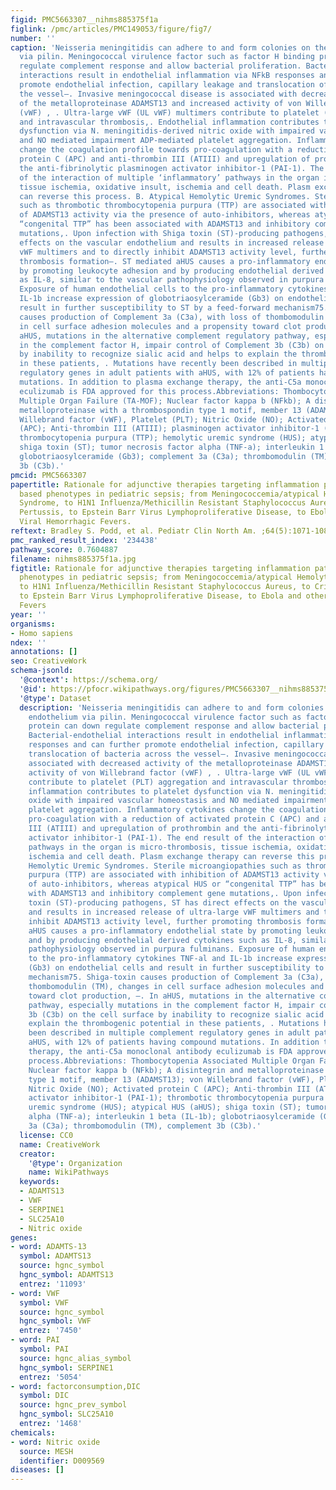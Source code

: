 ```yaml
---
figid: PMC5663307__nihms885375f1a
figlink: /pmc/articles/PMC149053/figure/fig7/
number: ''
caption: 'Neisseria meningitidis can adhere to and form colonies on the vascular endothelium
  via pilin. Meningococcal virulence factor such as factor H binding protein can down
  regulate complement response and allow bacterial proliferation. Bacterial-endothelial
  interactions result in endothelial inflammation via NFkB responses and can further
  promote endothelial infection, capillary leakage and translocation of bacteria across
  the vessel–. Invasive meningococcal disease is associated with decreased activity
  of the metalloproteinase ADAMST13 and increased activity of von Willebrand factor
  (vWF) , . Ultra-large vWF (UL vWF) multimers contribute to platelet (PLT) aggregation
  and intravascular thrombosis,. Endothelial inflammation contributes to platelet
  dysfunction via N. meningitidis-derived nitric oxide with impaired vascular homeostasis
  and NO mediated impairment ADP-mediated platelet aggregation. Inflammatory cytokines
  change the coagulation profile towards pro-coagulation with a reduction of activated
  protein C (APC) and anti-thrombin III (ATIII) and upregulation of prothrombin and
  the anti-fibrinolytic plasminogen activator inhibitor-1 (PAI-1). The end result
  of the interaction of multiple ‘inflammatory’ pathways in the organ is micro-thrombosis,
  tissue ischemia, oxidative insult, ischemia and cell death. Plasm exchange therapy
  can reverse this process. B. Atypical Hemolytic Uremic Syndromes. Sterile microangiopathies
  such as thrombotic thrombocytopenia purpura (TTP) are associated with inhibition
  of ADAMST13 activity via the presence of auto-inhibitors, whereas atypical HUS or
  “congenital TTP” has been associated with ADAMST13 and inhibitory complement gene
  mutations,. Upon infection with Shiga toxin (ST)-producing pathogens, ST has direct
  effects on the vascular endothelium and results in increased release of ultra-large
  vWF multimers and to directly inhibit ADAMST13 activity level, further promoting
  thrombosis formation–. ST mediated aHUS causes a pro-inflammatory endothelial state
  by promoting leukocyte adhesion and by producing endothelial derived cytokines such
  as IL-8, similar to the vascular pathophysiology observed in purpura fulminans.
  Exposure of human endothelial cells to the pro-inflammatory cytokines TNF-al and
  IL-1b increase expression of globotriaosylceramide (Gb3) on endothelial cells and
  result in further susceptibility to ST by a feed-forward mechanism75. Shiga-toxin
  causes production of Complement 3a (C3a), with loss of thombomodulin (TM), changes
  in cell surface adhesion molecules and a propensity toward clot production, –. In
  aHUS, mutations in the alternative complement regulatory pathway, especially mutations
  in the complement factor H, impair control of Complement 3b (C3b) on the cell surface
  by inability to recognize sialic acid and helps to explain the thrombogenic potential
  in these patients, . Mutations have recently been described in multiple complement
  regulatory genes in adult patients with aHUS, with 12% of patients having compound
  mutations. In addition to plasma exchange therapy, the anti-C5a monoclonal antibody
  eculizumab is FDA approved for this process.Abbreviations: Thombocytopenia Associated
  Multiple Organ Failure (TA-MOF); Nuclear factor kappa b (NFkb); A disintegrin and
  metalloproteinase with a thrombospondin type 1 motif, member 13 (ADAMST13); von
  Willebrand factor (vWF), Platelet (PLT); Nitric Oxide (NO); Activated protein C
  (APC); Anti-thrombin III (ATIII); plasminogen activator inhibitor-1 (PAI-1); thrombotic
  thrombocytopenia purpura (TTP); hemolytic uremic syndrome (HUS); atypical HUS (aHUS);
  shiga toxin (ST); tumor necrosis factor alpha (TNF-a); interleukin 1 beta (IL-1b);
  globotriaosylceramide (Gb3); complement 3a (C3a); thrombomodulin (TM), complement
  3b (C3b).'
pmcid: PMC5663307
papertitle: Rationale for adjunctive therapies targeting inflammation pathobiology
  based phenotypes in pediatric sepsis; from Meningococcemia/atypical Hemolytic Uremic
  Syndrome, to H1N1 Influenza/Methicillin Resistant Staphylococcus Aureus, to Critical
  Pertussis, to Epstein Barr Virus Lymphoproliferative Disease, to Ebola and other
  Viral Hemorrhagic Fevers.
reftext: Bradley S. Podd, et al. Pediatr Clin North Am. ;64(5):1071-1088.
pmc_ranked_result_index: '234438'
pathway_score: 0.7604887
filename: nihms885375f1a.jpg
figtitle: Rationale for adjunctive therapies targeting inflammation pathobiology based
  phenotypes in pediatric sepsis; from Meningococcemia/atypical Hemolytic Uremic Syndrome,
  to H1N1 Influenza/Methicillin Resistant Staphylococcus Aureus, to Critical Pertussis,
  to Epstein Barr Virus Lymphoproliferative Disease, to Ebola and other Viral Hemorrhagic
  Fevers
year: ''
organisms:
- Homo sapiens
ndex: ''
annotations: []
seo: CreativeWork
schema-jsonld:
  '@context': https://schema.org/
  '@id': https://pfocr.wikipathways.org/figures/PMC5663307__nihms885375f1a.html
  '@type': Dataset
  description: 'Neisseria meningitidis can adhere to and form colonies on the vascular
    endothelium via pilin. Meningococcal virulence factor such as factor H binding
    protein can down regulate complement response and allow bacterial proliferation.
    Bacterial-endothelial interactions result in endothelial inflammation via NFkB
    responses and can further promote endothelial infection, capillary leakage and
    translocation of bacteria across the vessel–. Invasive meningococcal disease is
    associated with decreased activity of the metalloproteinase ADAMST13 and increased
    activity of von Willebrand factor (vWF) , . Ultra-large vWF (UL vWF) multimers
    contribute to platelet (PLT) aggregation and intravascular thrombosis,. Endothelial
    inflammation contributes to platelet dysfunction via N. meningitidis-derived nitric
    oxide with impaired vascular homeostasis and NO mediated impairment ADP-mediated
    platelet aggregation. Inflammatory cytokines change the coagulation profile towards
    pro-coagulation with a reduction of activated protein C (APC) and anti-thrombin
    III (ATIII) and upregulation of prothrombin and the anti-fibrinolytic plasminogen
    activator inhibitor-1 (PAI-1). The end result of the interaction of multiple ‘inflammatory’
    pathways in the organ is micro-thrombosis, tissue ischemia, oxidative insult,
    ischemia and cell death. Plasm exchange therapy can reverse this process. B. Atypical
    Hemolytic Uremic Syndromes. Sterile microangiopathies such as thrombotic thrombocytopenia
    purpura (TTP) are associated with inhibition of ADAMST13 activity via the presence
    of auto-inhibitors, whereas atypical HUS or “congenital TTP” has been associated
    with ADAMST13 and inhibitory complement gene mutations,. Upon infection with Shiga
    toxin (ST)-producing pathogens, ST has direct effects on the vascular endothelium
    and results in increased release of ultra-large vWF multimers and to directly
    inhibit ADAMST13 activity level, further promoting thrombosis formation–. ST mediated
    aHUS causes a pro-inflammatory endothelial state by promoting leukocyte adhesion
    and by producing endothelial derived cytokines such as IL-8, similar to the vascular
    pathophysiology observed in purpura fulminans. Exposure of human endothelial cells
    to the pro-inflammatory cytokines TNF-al and IL-1b increase expression of globotriaosylceramide
    (Gb3) on endothelial cells and result in further susceptibility to ST by a feed-forward
    mechanism75. Shiga-toxin causes production of Complement 3a (C3a), with loss of
    thombomodulin (TM), changes in cell surface adhesion molecules and a propensity
    toward clot production, –. In aHUS, mutations in the alternative complement regulatory
    pathway, especially mutations in the complement factor H, impair control of Complement
    3b (C3b) on the cell surface by inability to recognize sialic acid and helps to
    explain the thrombogenic potential in these patients, . Mutations have recently
    been described in multiple complement regulatory genes in adult patients with
    aHUS, with 12% of patients having compound mutations. In addition to plasma exchange
    therapy, the anti-C5a monoclonal antibody eculizumab is FDA approved for this
    process.Abbreviations: Thombocytopenia Associated Multiple Organ Failure (TA-MOF);
    Nuclear factor kappa b (NFkb); A disintegrin and metalloproteinase with a thrombospondin
    type 1 motif, member 13 (ADAMST13); von Willebrand factor (vWF), Platelet (PLT);
    Nitric Oxide (NO); Activated protein C (APC); Anti-thrombin III (ATIII); plasminogen
    activator inhibitor-1 (PAI-1); thrombotic thrombocytopenia purpura (TTP); hemolytic
    uremic syndrome (HUS); atypical HUS (aHUS); shiga toxin (ST); tumor necrosis factor
    alpha (TNF-a); interleukin 1 beta (IL-1b); globotriaosylceramide (Gb3); complement
    3a (C3a); thrombomodulin (TM), complement 3b (C3b).'
  license: CC0
  name: CreativeWork
  creator:
    '@type': Organization
    name: WikiPathways
  keywords:
  - ADAMTS13
  - VWF
  - SERPINE1
  - SLC25A10
  - Nitric oxide
genes:
- word: ADAMTS-13
  symbol: ADAMTS13
  source: hgnc_symbol
  hgnc_symbol: ADAMTS13
  entrez: '11093'
- word: VWF
  symbol: VWF
  source: hgnc_symbol
  hgnc_symbol: VWF
  entrez: '7450'
- word: PAI
  symbol: PAI
  source: hgnc_alias_symbol
  hgnc_symbol: SERPINE1
  entrez: '5054'
- word: factorconsumption,DIC
  symbol: DIC
  source: hgnc_prev_symbol
  hgnc_symbol: SLC25A10
  entrez: '1468'
chemicals:
- word: Nitric oxide
  source: MESH
  identifier: D009569
diseases: []
---
```

